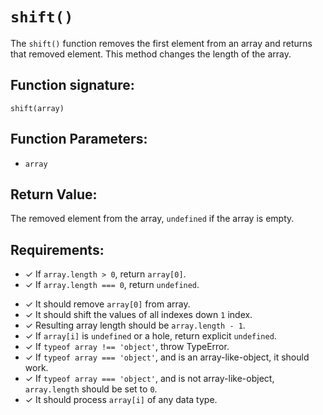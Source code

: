 # `shift()`
The `shift()` function removes the first element from an array and returns that removed element. This method changes the length of the array.

## Function signature:
    shift(array)

## Function Parameters:
- `array`

## Return Value:
The removed element from the array, `undefined` if the array is empty.

## Requirements:
<!-- 1. Basic Returns ✓ -->
- ✓ If `array.length > 0`, return `array[0]`.
- ✓ If `array.length === 0`, return `undefined`.

<!-- 2. Argument Handling ✓ -->

<!-- 3. Functionality ✓ -->
- ✓ It should remove `array[0]` from array.
- ✓ It should shift the values of all indexes down `1` index.
- ✓ Resulting array length should be `array.length - 1`.
- ✓ If `array[i]` is `undefined` or a hole, return explicit `undefined`.
- ✓ If `typeof array !== 'object'`, throw TypeError.
- ✓ If `typeof array === 'object'`, and is an array-like-object, it should work.
- ✓ If `typeof array === 'object'`, and is not array-like-object, `array.length` should be set to `0`.
- ✓ It should process `array[i]` of any data type.

<!-- 4. Edge Cases ✓ -->


 
